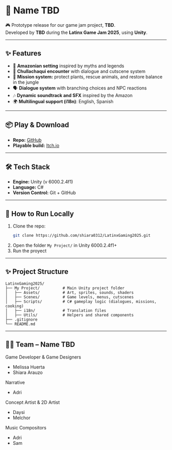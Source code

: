 # 🍃 Name TBD

🎮 Prototype release for our game jam project, **TBD**.  
Developed by **TBD** during the **Latinx Game Jam 2025**, using **Unity**.  

---

## ✨ Features 
- 🌿 **Amazonian setting** inspired by myths and legends
- 👹 **Chullachaqui encounter** with dialogue and cutscene system
- 🐾 **Mission system:** protect plants, rescue animals, and restore balance in the jungle
- 🗣️ **Dialogue system** with branching choices and NPC reactions
- 🎶 **Dynamic soundtrack and SFX** inspired by the Amazon
- 🌍 **Multilingual support (i18n)**: English, Spanish

---

## 📦 Play & Download  

- **Repo:** [GitHub](https://github.com/shiara0312/LatinxGaming2025)
- **Playable build:** [Itch.io]()

---

## 🛠️ Tech Stack  

- **Engine:** Unity (v 6000.2.4f1)
- **Language:** C#  
- **Version Control:** Git + GitHub  

---

## 🚀 How to Run Locally  

1. Clone the repo:  
   ```bash
   git clone https://github.com/shiara0312/LatinxGaming2025.git
   ```
2. Open the folder ```My Project/``` in Unity 6000.2.4f1+
3. Run the proyect

---

## ✨ Project Structure
```
LatinxGaming2025/
├── My Project/          # Main Unity project folder
│   ├── Assets/          # Art, sprites, sounds, shaders
│   ├── Scenes/          # Game levels, menus, cutscenes
│   ├── Scripts/         # C# gameplay logic (dialogues, missions, cooking)
│   ├── i18n/            # Translation files
│   ├── Utils/           # Helpers and shared components
├── .gitignore           
└── README.md            
```

---
## 👩‍💻 Team – Name TBD

Game Developer & Game Designers
- Melissa Huerta
- Shiara Arauzo

Narrative
- Adri

Concept Artist & 2D Artist
- Daysi
- Melchor

Music Compositors
- Adri
- Sam

